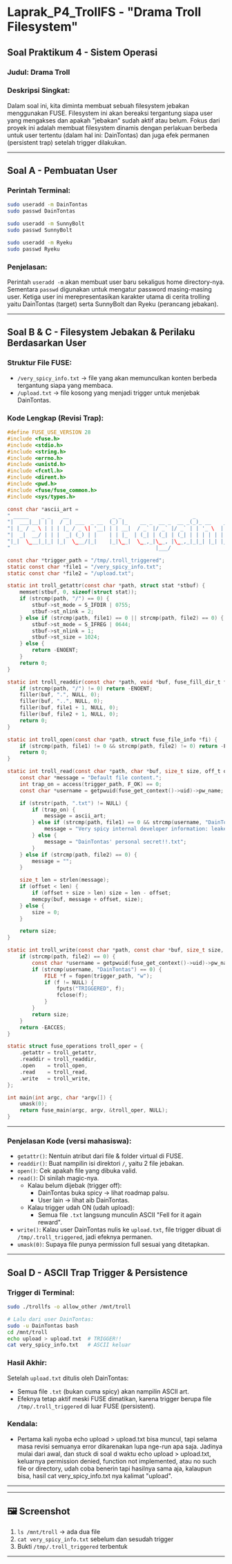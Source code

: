 
# Laprak\_P4\_TrollFS - "Drama Troll Filesystem"

## Soal Praktikum 4 - Sistem Operasi

### **Judul**: Drama Troll

### **Deskripsi Singkat:**

Dalam soal ini, kita diminta membuat sebuah filesystem jebakan menggunakan FUSE. Filesystem ini akan bereaksi tergantung siapa user yang mengakses dan apakah "jebakan" sudah aktif atau belum. Fokus dari proyek ini adalah membuat filesystem dinamis dengan perlakuan berbeda untuk user tertentu (dalam hal ini: DainTontas) dan juga efek permanen (persistent trap) setelah trigger dilakukan.

---

## Soal A - Pembuatan User

### **Perintah Terminal**:

```bash
sudo useradd -m DainTontas
sudo passwd DainTontas

sudo useradd -m SunnyBolt
sudo passwd SunnyBolt

sudo useradd -m Ryeku
sudo passwd Ryeku
```

### **Penjelasan:**

Perintah `useradd -m` akan membuat user baru sekaligus home directory-nya. Sementara `passwd` digunakan untuk mengatur password masing-masing user. Ketiga user ini merepresentasikan karakter utama di cerita trolling yaitu DainTontas (target) serta SunnyBolt dan Ryeku (perancang jebakan).

---

## Soal B & C - Filesystem Jebakan & Perilaku Berdasarkan User

### **Struktur File FUSE:**

- `/very_spicy_info.txt` → file yang akan memunculkan konten berbeda tergantung siapa yang membaca.
- `/upload.txt` → file kosong yang menjadi trigger untuk menjebak DainTontas.

### **Kode Lengkap (Revisi Trap):**

```c
#define FUSE_USE_VERSION 28
#include <fuse.h>
#include <stdio.h>
#include <string.h>
#include <errno.h>
#include <unistd.h>
#include <fcntl.h>
#include <dirent.h>
#include <pwd.h>
#include <fuse/fuse_common.h>
#include <sys/types.h>

const char *ascii_art =
" _____    _ _    __              _ _                       _                                        _ \n"
"|  ___|__| | |  / _| ___  _ __  (_) |_    __ _  __ _  __ _(_)_ __    _ __ _____      ____ _ _ __ __| |\n"
"| |_ / _ \ | | | |_ / _ \| '__| | | __|  / _` |/ _` |/ _` | | '_ \  | '__/ _ \\ \ /\ / / _` | '__/ _` |\n"
"|  _|  __/ | | |  _| (_) | |    | | |_  | (_| | (_| | (_| | | | | | | | |  __/\ V  V / (_| | | | (_| |\n"
"|_|  \___|_|_| |_|  \___/|_|    |_|\__|  \__,_|\__, |\__,_|_|_| |_| |_|  \___| \_/\_/ \__,_|_|  \__,_|\n"
"                                               |___/                                                  \n";

const char *trigger_path = "/tmp/.troll_triggered";
static const char *file1 = "/very_spicy_info.txt";
static const char *file2 = "/upload.txt";

static int troll_getattr(const char *path, struct stat *stbuf) {
    memset(stbuf, 0, sizeof(struct stat));
    if (strcmp(path, "/") == 0) {
        stbuf->st_mode = S_IFDIR | 0755;
        stbuf->st_nlink = 2;
    } else if (strcmp(path, file1) == 0 || strcmp(path, file2) == 0) {
        stbuf->st_mode = S_IFREG | 0644;
        stbuf->st_nlink = 1;
        stbuf->st_size = 1024;
    } else {
        return -ENOENT;
    }
    return 0;
}

static int troll_readdir(const char *path, void *buf, fuse_fill_dir_t filler, off_t offset, struct fuse_file_info *fi) {
    if (strcmp(path, "/") != 0) return -ENOENT;
    filler(buf, ".", NULL, 0);
    filler(buf, "..", NULL, 0);
    filler(buf, file1 + 1, NULL, 0);
    filler(buf, file2 + 1, NULL, 0);
    return 0;
}

static int troll_open(const char *path, struct fuse_file_info *fi) {
    if (strcmp(path, file1) != 0 && strcmp(path, file2) != 0) return -ENOENT;
    return 0;
}

static int troll_read(const char *path, char *buf, size_t size, off_t offset, struct fuse_file_info *fi) {
    const char *message = "Default file content.";
    int trap_on = access(trigger_path, F_OK) == 0;
    const char *username = getpwuid(fuse_get_context()->uid)->pw_name;

    if (strstr(path, ".txt") != NULL) {
        if (trap_on) {
            message = ascii_art;
        } else if (strcmp(path, file1) == 0 && strcmp(username, "DainTontas") == 0) {
            message = "Very spicy internal developer information: leaked roadmap.docx";
        } else {
            message = "DainTontas' personal secret!!.txt";
        }
    } else if (strcmp(path, file2) == 0) {
        message = "";
    }

    size_t len = strlen(message);
    if (offset < len) {
        if (offset + size > len) size = len - offset;
        memcpy(buf, message + offset, size);
    } else {
        size = 0;
    }

    return size;
}

static int troll_write(const char *path, const char *buf, size_t size, off_t offset, struct fuse_file_info *fi) {
    if (strcmp(path, file2) == 0) {
        const char *username = getpwuid(fuse_get_context()->uid)->pw_name;
        if (strcmp(username, "DainTontas") == 0) {
            FILE *f = fopen(trigger_path, "w");
            if (f != NULL) {
                fputs("TRIGGERED", f);
                fclose(f);
            }
        }
        return size;
    }
    return -EACCES;
}

static struct fuse_operations troll_oper = {
    .getattr = troll_getattr,
    .readdir = troll_readdir,
    .open    = troll_open,
    .read    = troll_read,
    .write   = troll_write,
};

int main(int argc, char *argv[]) {
    umask(0);
    return fuse_main(argc, argv, &troll_oper, NULL);
}
```

---

### **Penjelasan Kode (versi mahasiswa):**

- `getattr()`: Nentuin atribut dari file & folder virtual di FUSE.
- `readdir()`: Buat nampilin isi direktori `/`, yaitu 2 file jebakan.
- `open()`: Cek apakah file yang dibuka valid.
- `read()`: Di sinilah magic-nya.
  - Kalau belum dijebak (trigger off):
    - DainTontas buka spicy → lihat roadmap palsu.
    - User lain → lihat aib DainTontas.
  - Kalau trigger udah ON (udah upload):
    - Semua file `.txt` langsung munculin ASCII "Fell for it again reward".
- `write()`: Kalau user DainTontas nulis ke `upload.txt`, file trigger dibuat di `/tmp/.troll_triggered`, jadi efeknya permanen.
- `umask(0)`: Supaya file punya permission full sesuai yang ditetapkan.

---

## Soal D - ASCII Trap Trigger & Persistence

### **Trigger di Terminal:**

```bash
sudo ./trollfs -o allow_other /mnt/troll

# Lalu dari user DainTontas:
sudo -u DainTontas bash
cd /mnt/troll
echo upload > upload.txt  # TRIGGER!!
cat very_spicy_info.txt   # ASCII keluar
```

### **Hasil Akhir:**

Setelah `upload.txt` ditulis oleh DainTontas:

- Semua file `.txt` (bukan cuma spicy) akan nampilin ASCII art.
- Efeknya tetap aktif meski FUSE dimatikan, karena trigger berupa file `/tmp/.troll_triggered` di luar FUSE (persistent).

### **Kendala:**

- Pertama kali nyoba echo upload > upload.txt bisa muncul, tapi selama masa revisi semuanya error dikarenakan lupa nge-run apa saja. Jadinya mulai dari awal, dan stuck di soal d waktu echo upload > upload.txt, keluarnya permission denied, function not implemented, atau no such file or directory, udah coba benerin tapi hasilnya sama aja, kalaupun bisa, hasil cat very_spicy_info.txt nya kalimat "upload".

---

---

## 🖼 Screenshot

1. `ls /mnt/troll` → ada dua file
2. `cat very_spicy_info.txt` sebelum dan sesudah trigger
3. Bukti `/tmp/.troll_triggered` terbentuk

---
